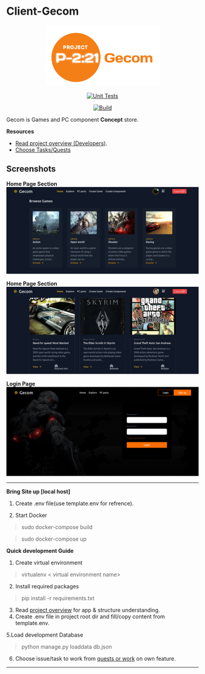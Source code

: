 
# Client-Gecom 
<div align="center">
<img width="300" src="./docs/assets/project_id_name_logo.png"  alt="logo"/>

[![Unit Tests](https://github.com/alexdeathway/gecom/actions/workflows/test.yaml/badge.svg)](https://github.com/alexdeathway/gecom/actions/workflows/test.yaml)

[![Build](https://github.com/alexdeathway/gecom/actions/workflows/deploy.yaml/badge.svg)](https://github.com/alexdeathway/gecom/actions/workflows/deploy.yaml)

</div>

Gecom is Games and PC component <b>Concept</b> store.

**Resources**
   
 - [Read project overview (Developers)](https://github.com/alexdeathway/Gecom/blob/dev-unstable/docs/contribution/overview.md).    
 - [Choose Tasks/Quests](https://github.com/alexdeathway/Gecom/blob/dev-unstable/docs/contribution/quests.md)

## Screenshots
**Home Page Section** 
![Gecom Screenshot](./docs/assets/gecom_screenshot_1.png)


**Home Page Section** 
![Gecom Screenshot](./docs/assets/gecom_screenshot_2.png)

**Login Page** 
![Gecom Screenshot](./docs/assets/gecom_login_screenshot.png)

---

**Bring Site up [local host]**
1. Create .env file(use template.env for refrence).

2. Start Docker     

> sudo docker-compose build

> sudo docker-compose up


**Quick development Guide**

1. Create virtual environment

> virtualenv < virtual environment name>

2. Install required packages

> pip install -r requirements.txt

3. Read [project overview](https://github.com/alexdeathway/Gecom/blob/dev-unstable/docs/contribution/overview.md) for app & structure understanding. 
4. Create .env file in project root dir and fill/copy content from template.env.


5.Load development Database

>python manage.py loaddata db.json

6. Choose issue/task to work from [quests or work](https://github.com/alexdeathway/Gecom/blob/dev-unstable/docs/contribution/quests.md) on own feature.

---
